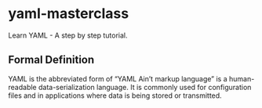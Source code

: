 # yaml-masterclass
Learn YAML - A step by step tutorial.

## Formal Definition
YAML is the abbreviated form of “YAML Ain’t markup language” is a human-readable data-serialization language. It is commonly used for configuration files and in applications where data is being stored or transmitted.